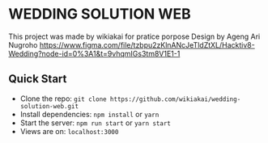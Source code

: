 # WEDDING SOLUTION WEB

This project was made by wikiakai for pratice porpose
Design by Ageng Ari Nugroho 
https://www.figma.com/file/tzbpu2zKlnANcJeTldZtXL/Hacktiv8-Wedding?node-id=0%3A1&t=9vhqmIGs3tm8V1E1-1

## Quick Start

- Clone the repo: `git clone https://github.com/wikiakai/wedding-solution-web.git`
- Install dependencies: `npm install` or `yarn`
- Start the server: `npm run start` or `yarn start`
- Views are on: `localhost:3000`

